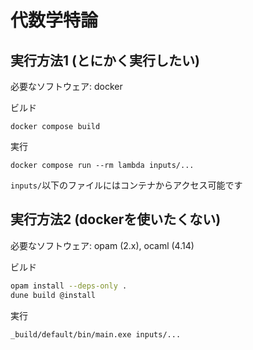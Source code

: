 # 代数学特論


## 実行方法1 (とにかく実行したい)
必要なソフトウェア: docker

ビルド
```
docker compose build
```

実行
```
docker compose run --rm lambda inputs/...
```

`inputs/`以下のファイルにはコンテナからアクセス可能です


## 実行方法2 (dockerを使いたくない)
必要なソフトウェア: opam (2.x), ocaml (4.14)

ビルド
```sh
opam install --deps-only .
dune build @install
```

実行
```sh
_build/default/bin/main.exe inputs/...
```